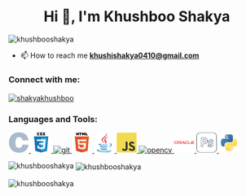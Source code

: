 <h1 align="center">Hi 👋, I'm Khushboo Shakya</h1>
<p align="left"> <img src="https://komarev.com/ghpvc/?username=khushbooshakya&label=Profile%20views&color=0e75b6&style=flat" alt="khushbooshakya" /> </p>

- 📫 How to reach me **khushishakya0410@gmail.com**

<h3 align="left">Connect with me:</h3>
<p align="left">
<a href="https://twitter.com/shakyakhushboo" target="blank"><img align="center" src="https://cdn.jsdelivr.net/npm/simple-icons@3.0.1/icons/twitter.svg" alt="shakyakhushboo" height="30" width="40" /></a>
</p>

<h3 align="left">Languages and Tools:</h3>
<p align="left"> <a href="https://www.cprogramming.com/" target="_blank"> <img src="https://raw.githubusercontent.com/devicons/devicon/master/icons/c/c-original.svg" alt="c" width="40" height="40"/> </a> <a href="https://www.w3schools.com/css/" target="_blank"> <img src="https://raw.githubusercontent.com/devicons/devicon/master/icons/css3/css3-original-wordmark.svg" alt="css3" width="40" height="40"/> </a> <a href="https://git-scm.com/" target="_blank"> <img src="https://www.vectorlogo.zone/logos/git-scm/git-scm-icon.svg" alt="git" width="40" height="40"/> </a> <a href="https://www.w3.org/html/" target="_blank"> <img src="https://raw.githubusercontent.com/devicons/devicon/master/icons/html5/html5-original-wordmark.svg" alt="html5" width="40" height="40"/> </a> <a href="https://www.java.com" target="_blank"> <img src="https://raw.githubusercontent.com/devicons/devicon/master/icons/java/java-original.svg" alt="java" width="40" height="40"/> </a> <a href="https://developer.mozilla.org/en-US/docs/Web/JavaScript" target="_blank"> <img src="https://raw.githubusercontent.com/devicons/devicon/master/icons/javascript/javascript-original.svg" alt="javascript" width="40" height="40"/> </a> <a href="https://opencv.org/" target="_blank"> <img src="https://www.vectorlogo.zone/logos/opencv/opencv-icon.svg" alt="opencv" width="40" height="40"/> </a> <a href="https://www.oracle.com/" target="_blank"> <img src="https://raw.githubusercontent.com/devicons/devicon/master/icons/oracle/oracle-original.svg" alt="oracle" width="40" height="40"/> </a> <a href="https://www.photoshop.com/en" target="_blank"> <img src="https://raw.githubusercontent.com/devicons/devicon/master/icons/photoshop/photoshop-line.svg" alt="photoshop" width="40" height="40"/> </a> <a href="https://www.python.org" target="_blank"> <img src="https://raw.githubusercontent.com/devicons/devicon/master/icons/python/python-original.svg" alt="python" width="40" height="40"/> </a> </p>

<p><img align="left" src="https://github-readme-stats.vercel.app/api/top-langs?username=khushbooshakya&show_icons=true&locale=en&layout=compact" alt="khushbooshakya" /></p>

<p>&nbsp;<img align="center" src="https://github-readme-stats.vercel.app/api?username=khushbooshakya&show_icons=true&locale=en" alt="khushbooshakya" /></p>

<p><img align="center" src="https://github-readme-streak-stats.herokuapp.com/?user=khushbooshakya&" alt="khushbooshakya" /></p>
